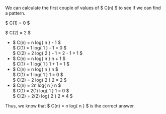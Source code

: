 We can calculate the first couple of values of $ C(n) $ to see if we can find a pattern.

$ C(1) = 0 $

$ C(2) = 2 $

<ul>
    <li> $ C(n) = n log{ n } - 1 $ <br/> 
    $ C(1) = 1 log{ 1 } - 1 = 0 $ <br/> 
    $ C(2) = 2 log{ 2 } - 1 = 2 - 1 = 1 $
    <li> $ C(n) = n log{ n } n + 1 $ <br/> 
    $ C(1) = 1 log{ 1 } 1 + 1 = 1 $
    <li> $ C(n) = n log{ n } n $ <br/> 
    $ C(1) = 1 log{ 1 } 1 = 0 $ <br/> 
    $ C(2) = 2 log{ 2 } 2 = 2 $
    <li> $ C(n) = 2n log{ n } n $ <br/> 
    $ C(1) = 2(1) log{ 1 } 1 = 0 $ <br/> 
    $ C(2) = 2(2) log{ 2 } 2 = 4 $
</ul>

Thus, we know that $ C(n) = n log{ n } $ is the correct answer.
